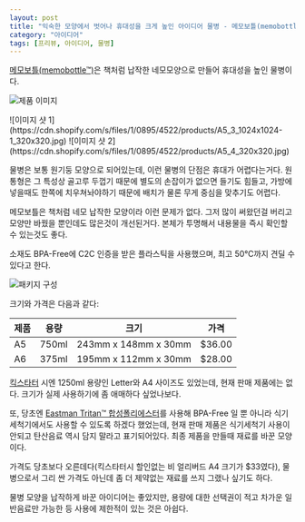 ```yaml
---
layout: post
title: "익숙한 모양에서 벗어나 휴대성을 크게 높인 아이디어 물병 - 메모보틀(memobottle)"
category: "아이디어"
tags: [프리뷰, 아이디어, 물병]
---
```


[메모보틀(memobottle™)](https://www.memobottle.com/)은 책처럼 납작한 네모모양으로 만들어 휴대성을 높인 물병이다.

![제품 이미지](https://cdn.shopify.com/s/files/1/0895/4522/products/A5_Hero__1.jpg)

<p class="center" markdown="1">
![이미지 샷 1](https://cdn.shopify.com/s/files/1/0895/4522/products/A5_3_1024x1024-1_320x320.jpg)
![이미지 샷 2](https://cdn.shopify.com/s/files/1/0895/4522/products/A5_4_320x320.jpg)
</p>

물병은 보통 원기둥 모양으로 되어있는데,
이런 물병의 단점은 휴대가 어렵다는거다.
원통형은 그 특성상 골고루 두껍기 때문에 별도의 손잡이가 없으면 들기도 힘들고,
가방에 넣을때도 한쪽에 치우쳐놔야하기 때문에
배치가 물론 무게 중심을 맞추기도 어렵다.

메모보틀은 책처럼 네모 납작한 모양이라 이런 문제가 없다.
그저 많이 써왔던걸 버리고 모양만 바꿨을 뿐인데도 많은것이 개선된거다.
본체가 투명해서 내용물을 즉시 확인할 수 있는것도 좋다.

소재도 BPA-Free에 C2C 인증을 받은 플라스틱을 사용했으며,
최고 50℃까지 견딜 수 있다고 한다.

![패키지 구성](https://cdn.shopify.com/s/files/1/0895/4522/products/A5_3.jpg)

크기와 가격은 다음과 같다:

제품 | 용량  | 크기                 | 가격
-----|-------|----------------------|--------
A5   | 750ml | 243mm x 148mm x 30mm | $36.00
A6   | 375ml | 195mm x 112mm x 30mm | $28.00

[킥스타터](https://www.kickstarter.com/projects/1645027465/memobottle-a4-a5-and-letter-reusable-water-bottles) 시엔 1250ml 용량인 Letter와 A4 사이즈도 있었는데,
현재 판매 제품에는 없다.
크기가 실제 사용하기에 좀 애매하다 싶었나보다.

또, 당초엔 [Eastman Tritan™ 합성폴리에스터](http://www.eastman.com/Markets/Tritan_Safe/Pages/Tritan_Safe_Korean.aspx)를 사용해
BPA-Free 일 뿐 아니라 식기세척기에서도 사용할 수 있도록 하겠다 했었는데,
현재 판매 제품은 식기세척기 사용이 안되고
탄산음료 역시 담지 말라고 표기되어있다.
최종 제품을 만들때 재료를 바꾼 모양이다.

가격도 당초보다 오른데다(킥스타터시 할인없는 비 얼리버드 A4 크기가 $33였다),
물병으로서 그리 싼 가격도 아닌데
좀 더 제약없는 재료를 쓰지 그랬나 싶기도 하다.

물병 모양을 납작하게 바꾼 아이디어는 좋았지만,
용량에 대한 선택권이 적고
차가운 일반음료만 가능한 등 사용에 제한적이 있는 것은 아쉽다.
